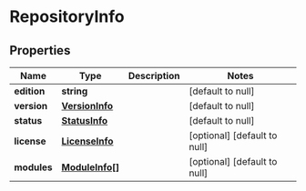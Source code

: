 # RepositoryInfo

## Properties
Name | Type | Description | Notes
------------ | ------------- | ------------- | -------------
**edition** | **string** |  | [default to null]
**version** | [**VersionInfo**](VersionInfo.md) |  | [default to null]
**status** | [**StatusInfo**](StatusInfo.md) |  | [default to null]
**license** | [**LicenseInfo**](LicenseInfo.md) |  | [optional] [default to null]
**modules** | [**ModuleInfo[]**](ModuleInfo.md) |  | [optional] [default to null]


